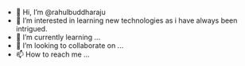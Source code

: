 - 👋 Hi, I’m @rahulbuddharaju
- 👀 I’m interested in learning new technologies as i have always been intrigued.
- 🌱 I’m currently learning ...
- 💞️ I’m looking to collaborate on ...
- 📫 How to reach me ...

<!---
rahulbuddharaju/rahulbuddharaju is a ✨ special ✨ repository because its `README.md` (this file) appears on your GitHub profile.
You can click the Preview link to take a look at your changes.
--->
